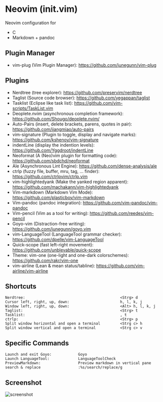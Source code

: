 
# Neovim (init.vim)

 Neovim configuration for 
- C
- Markdown + pandoc  

## Plugin Manager
- vim-plug (Vim Plugin Manager):                                https://github.com/junegunn/vim-plug

## Plugins
- Nerdtree (tree explorer):                                     https://github.com/preservim/nerdtree
- Taglist (Source code browser):                                https://github.com/yegappan/taglist
- Tasklist (Eclipse like task list):                            https://github.com/vim-scripts/TaskList.vim
- Deoplete.nvim (asynchronous completion framework):            https://github.com/Shougo/deoplete.nvim/
- Auto-Pairs (insert, delete brackets, parens, quotes in pair): https://github.com/jiangmiao/auto-pairs
- vim-signature (Plugin to toggle, display and navigate marks): https://github.com/kshenoy/vim-signature
- indentLine (display the indention levels):                    https://github.com/Yggdroot/indentLine
- Neoformat (A (Neo)vim plugin for formatting code):            https://github.com/sbdchd/neoformat 
- Ale (Asynchronous Lint Engine):                               https://github.com/dense-analysis/ale
- ctrlp (fuzzy file, buffer, mru, tag, ... finder):             https://github.com/ctrlpvim/ctrlp.vim
- vim-highlightedyank (Make the yanked region apparent):        https://github.com/machakann/vim-highlightedyank
- Vim-markdown (Markdown Vim Mode):                             https://github.com/plasticboy/vim-markdown
- Vim-pandoc (pandoc integration):                              https://github.com/vim-pandoc/vim-pandoc
- Vim-pencil (Vim as a tool for writing):                       https://github.com/reedes/vim-pencil
- Goyo-vim (Distraction-free writing):                          https://github.com/junegunn/goyo.vim
- vim-LanguageTool (LanguageTool grammar checker):              https://github.com/dpelle/vim-LanguageTool
- Quick-scope (fast left-right movement):                       https://github.com/unblevable/quick-scope
- Theme: vim-one (one-light and one-dark colorschemes):         https://github.com/rakr/vim-one
- vim-airline (Lean & mean status/tabline):                     https://github.com/vim-airline/vim-airline

## Shortcuts
    Nerdtree:                                           <Strg> d
    Cursor left, right, up, down:                       h, l, k, j
    Window left, right, up, down:                       <Alt> h, l, k, j
    Taglist:                                            <Strg> t
    Tasklist:                                           , t
    ctrlp:                                              <Strg> p
    Split window horizontal and open a terminal         <Strg c> h
    Split window vertical and open a terminal           <Strg c> v
    
## Specific Commands
    Launch and exit Goyo:            Goyo
    Launch LanguageTool:             LanguageToolCheck 
    PreviewMarkdown:                 Preview markdown in vertical pane
    search & replace                 :%s/search/replace/g
    
 ## Screenshot
 ![screenshot](https://user-images.githubusercontent.com/8960157/81505001-d6afbd00-92ec-11ea-8847-33b7b2a64366.jpg)
